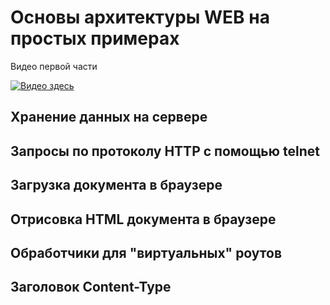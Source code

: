 # Основы архитектуры WEB на простых примерах

Видео первой части

[![Видео здесь](https://img.youtube.com/vi/GFzpnghJ-jc/0.jpg)](https://www.youtube.com/watch?v=GFzpnghJ-jc)

## Хранение данных на сервере
## Запросы по протоколу HTTP с помощью telnet
## Загрузка документа в браузере
## Отрисовка HTML документа в браузере
## Обработчики для "виртуальных" роутов
## Заголовок Content-Type